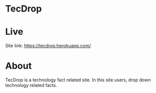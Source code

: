 # TecDrop

# Live
Site link: https://tecdrop.herokuapp.com/

# About
TecDrop is a technology fact related site. In this site users, drop down technology related facts.
